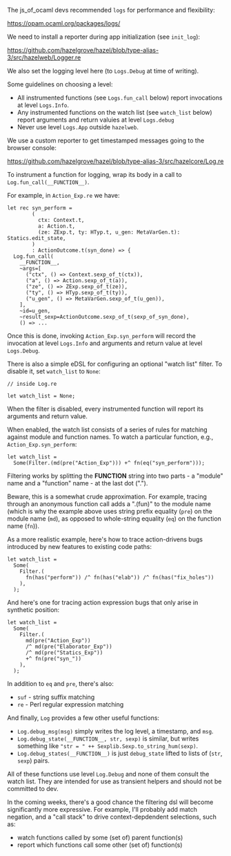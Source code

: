 The js_of_ocaml devs recommended `logs` for performance and flexibility:

https://opam.ocaml.org/packages/logs/

We need to install a reporter during app initialization (see `init_log`):

https://github.com/hazelgrove/hazel/blob/type-alias-3/src/hazelweb/Logger.re

We also set the logging level here (to `Logs.Debug` at time of writing).

Some guidelines on choosing a level:

- All instrumented functions (see `Logs.fun_call` below) report invocations at level `Logs.Info`.
- Any instrumented functions on the watch list (see `watch_list` below) report arguments and return valuies at level `Logs.debug`
- Never use level `Logs.App` outside `hazelweb`.

We use a custom reporter to get timestamped messages going to the browser console:

https://github.com/hazelgrove/hazel/blob/type-alias-3/src/hazelcore/Log.re

To instrument a function for logging, wrap its body in a call to `Log.fun_call(__FUNCTION__)`.

For example, in `Action_Exp.re` we have:

```reason
let rec syn_perform =
        (
          ctx: Context.t,
          a: Action.t,
          (ze: ZExp.t, ty: HTyp.t, u_gen: MetaVarGen.t): Statics.edit_state,
        )
        : ActionOutcome.t(syn_done) => {
  Log.fun_call(
    __FUNCTION__,
    ~args=[
      ("ctx", () => Context.sexp_of_t(ctx)),
      ("a", () => Action.sexp_of_t(a)),
      ("ze", () => ZExp.sexp_of_t(ze)),
      ("ty", () => HTyp.sexp_of_t(ty)),
      ("u_gen", () => MetaVarGen.sexp_of_t(u_gen)),
    ],
    ~id=u_gen,
    ~result_sexp=ActionOutcome.sexp_of_t(sexp_of_syn_done),
    () => ...
```

Once this is done, invoking `Action_Exp.syn_perform` will record the invocation at level `Logs.Info` and arguments and return value at level `Logs.Debug`.

There is also a simple eDSL for configuring an optional "watch list" filter. To disable it, set `watch_list` to `None`:

```reason
// inside Log.re

let watch_list = None;
```

When the filter is disabled, every instrumented function will report its arguments and return value.

When enabled, the watch list consists of a series of rules for matching against module and function names. To watch a particular function, e.g., `Action_Exp.syn_perform`:

```reason
let watch_list =
  Some(Filter.(md(pre("Action_Exp"))) +^ fn(eq("syn_perform")));
```

Filtering works by splitting the __FUNCTION__ string into two parts - a "module" name and a "function" name - at the last dot (".").

Beware, this is a somewhat crude approximation. For example, tracing through an anonymous function call adds a ".(fun)" to the module name (which is why the example above uses string prefix equality (`pre`) on the module name (`md`), as opposed to whole-string equality (`eq`) on the function name (`fn`)).

As a more realistic example, here's how to trace action-drivens bugs introduced by new features to existing code paths:

```reason
let watch_list =
  Some(
    Filter.(
      fn(has("perform")) /^ fn(has("elab")) /^ fn(has("fix_holes"))
    ),
  );
```

And here's one for tracing action expression bugs that only arise in synthetic position:

```reason
let watch_list =
  Some(
    Filter.(
      md(pre("Action_Exp"))
      /^ md(pre("Elaborator_Exp"))
      /^ md(pre("Statics_Exp"))
      +^ fn(pre("syn_"))
    ),
  );
```

In addition to `eq` and `pre`, there's also:

- `suf` - string suffix matching
- `re` - Perl regular expression matching

And finally, `Log` provides a few other useful functions:

- `Log.debug_msg(msg)` simply writes the log level, a timestamp, and `msg`.
- `Log.debug_state(__FUNCTION__, str, sexp)` is similar, but writes something like `"str = " ++ Sexplib.Sexp.to_string_hum(sexp)`.
- `Log.debug_states(__FUNCTION__)` is just `debug_state` lifted to lists of (`str`, `sexp`) pairs.

All of these functions use level `Log.Debug` and none of them consult the watch list. They are intended for use as transient helpers and should not be committed to dev.

In the coming weeks, there's a good chance the filtering dsl will become significantly more expressive. For example, I'll probably add match negation, and a "call stack" to drive context-depdendent selections, such as:

- watch functions called by some (set of) parent function(s)
- report which functions call some other (set of) function(s)
